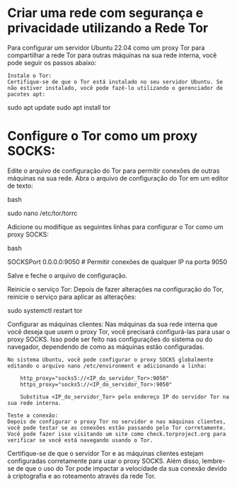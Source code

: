 # Criar uma rede com segurança e privacidade utilizando a Rede Tor

Para configurar um servidor Ubuntu 22.04 como um proxy Tor para compartilhar a rede Tor para outras máquinas na sua rede interna, você pode seguir os passos abaixo:

    Instale o Tor:
    Certifique-se de que o Tor está instalado no seu servidor Ubuntu. Se não estiver instalado, você pode fazê-lo utilizando o gerenciador de pacotes apt: 

sudo apt update
sudo apt install tor

# Configure o Tor como um proxy SOCKS:
Edite o arquivo de configuração do Tor para permitir conexões de outras máquinas na sua rede. Abra o arquivo de configuração do Tor em um editor de texto:

bash

sudo nano /etc/tor/torrc

Adicione ou modifique as seguintes linhas para configurar o Tor como um proxy SOCKS:

bash

SOCKSPort 0.0.0.0:9050 # Permitir conexões de qualquer IP na porta 9050

Salve e feche o arquivo de configuração.

Reinicie o serviço Tor:
Depois de fazer alterações na configuração do Tor, reinicie o serviço para aplicar as alterações:

sudo systemctl restart tor

Configurar as máquinas clientes:
Nas máquinas da sua rede interna que você deseja que usem o proxy Tor, você precisará configurá-las para usar o proxy SOCKS. Isso pode ser feito nas configurações do sistema ou do navegador, dependendo de como as máquinas estão configuradas.

    No sistema Ubuntu, você pode configurar o proxy SOCKS globalmente editando o arquivo nano /etc/environment e adicionando a linha:

        http_proxy="socks5://<IP_do_servidor_Tor>:9050"
        https_proxy="socks5://<IP_do_servidor_Tor>:9050"

        Substitua <IP_do_servidor_Tor> pelo endereço IP do servidor Tor na sua rede interna.

    Teste a conexão:
    Depois de configurar o proxy Tor no servidor e nas máquinas clientes, você pode testar se as conexões estão passando pelo Tor corretamente. Você pode fazer isso visitando um site como check.torproject.org para verificar se você está navegando usando o Tor.

Certifique-se de que o servidor Tor e as máquinas clientes estejam configuradas corretamente para usar o proxy SOCKS. Além disso, lembre-se de que o uso do Tor pode impactar a velocidade da sua conexão devido à criptografia e ao roteamento através da rede Tor.
